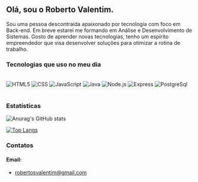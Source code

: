 ## Olá, sou o Roberto Valentim.
Sou uma pessoa descontraída apaixonado por tecnologia com foco em Back-end. Em breve estarei me formando em Análise e Desenvolvimento de Sistemas.
Gosto de aprender novas tecnologias, tenho um espírito empreendedor que visa desenvolver soluções para otimizar a rotina de trabalho.

### Tecnologias que uso no meu dia
<div style="display: inline_block"> <br/>
  <img align="center" alt="HTML5" src="https://img.shields.io/badge/HTML5-E34F26?style=for-the-badge&logo=html5&logoColor=white">
  <img align="center" alt="CSS" src="https://img.shields.io/badge/CSS3-1572B6?style=for-the-badge&logo=css3&logoColor=white">
  <img align="center" alt="JavaScript" src="https://img.shields.io/badge/JavaScript-F7DF1E?style=for-the-badge&logo=javascript&logoColor=black">
  <img align="center" alt="Java" src="https://img.shields.io/badge/Java-ED8B00?style=for-the-badge&logo=java&logoColor=white">
  <img align="center" alt="Node.js" src="https://img.shields.io/badge/Node.js-43853D?style=for-the-badge&logo=node.js&logoColor=white">
  <img align="center" alt="Express" src="https://img.shields.io/badge/Express.js-404D59?style=for-the-badge">
  <img align="center" alt="PostgreSql" src="https://img.shields.io/badge/PostgreSQL-316192?style=for-the-badge&logo=postgresql&logoColor=white">

</div>
<br/>

### Estatísticas

![Anurag's GitHub stats](https://github-readme-stats.vercel.app/api?username=robertosvalentim&show_icons=true&theme=radical)

[![Top Langs](https://github-readme-stats.vercel.app/api/top-langs/?username=robertosvalentim&layout=compact)](https://github.com/anuraghazra/github-readme-stats)

### Contatos
#### Email:
- robertosvalentim@gmail.com
